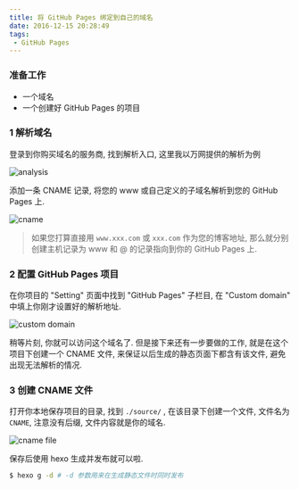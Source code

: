 ```yaml
---
title: 将 GitHub Pages 绑定到自己的域名
date: 2016-12-15 20:28:49
tags:
 - GitHub Pages
---
```


### 准备工作

* 一个域名
* 一个创建好 GitHub Pages 的项目

### 1 解析域名

登录到你购买域名的服务商, 找到解析入口, 这里我以万网提供的解析为例

![analysis](analysis.png)

添加一条 CNAME 记录, 将您的 www 或自己定义的子域名解析到您的 GitHub Pages 上.

![cname](cname.png)

> 如果您打算直接用 `www.xxx.com` 或 `xxx.com` 作为您的博客地址, 那么就分别创建主机记录为 www 和 @ 的记录指向到你的 GitHub Pages 上.

### 2 配置 GitHub Pages 项目

在你项目的 "Setting" 页面中找到 "GitHub Pages" 子栏目, 在 "Custom domain" 中填上你刚才设置好的解析地址.

![custom domain](custom-domain.png)

稍等片刻, 你就可以访问这个域名了.
但是接下来还有一步要做的工作, 就是在这个项目下创建一个 CNAME 文件, 来保证以后生成的静态页面下都含有该文件, 避免出现无法解析的情况.

### 3 创建 CNAME 文件

打开你本地保存项目的目录, 找到 `./source/` , 在该目录下创建一个文件, 文件名为 `CNAME`, 注意没有后缀, 文件内容就是你的域名.

![cname file](cname-file.png)

保存后使用 hexo 生成并发布就可以啦.

``` bash
$ hexo g -d # -d 参数用来在生成静态文件时同时发布
```
